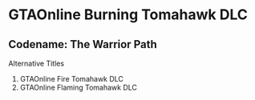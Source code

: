 # GTAOnline Burning Tomahawk DLC

## Codename: The Warrior Path

Alternative Titles

1. GTAOnline Fire Tomahawk DLC
2. GTAOnline Flaming Tomahawk DLC
